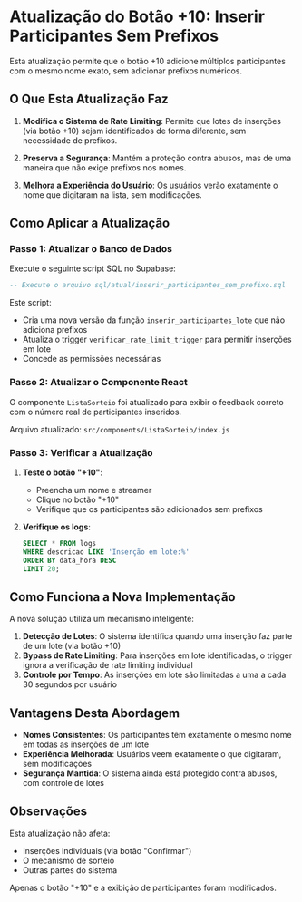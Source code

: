 # Atualização do Botão +10: Inserir Participantes Sem Prefixos

Esta atualização permite que o botão +10 adicione múltiplos participantes com o mesmo nome exato, sem adicionar prefixos numéricos.

## O Que Esta Atualização Faz

1. **Modifica o Sistema de Rate Limiting**: Permite que lotes de inserções (via botão +10) sejam identificados de forma diferente, sem necessidade de prefixos.

2. **Preserva a Segurança**: Mantém a proteção contra abusos, mas de uma maneira que não exige prefixos nos nomes.

3. **Melhora a Experiência do Usuário**: Os usuários verão exatamente o nome que digitaram na lista, sem modificações.

## Como Aplicar a Atualização

### Passo 1: Atualizar o Banco de Dados

Execute o seguinte script SQL no Supabase:

```sql
-- Execute o arquivo sql/atual/inserir_participantes_sem_prefixo.sql
```

Este script:
- Cria uma nova versão da função `inserir_participantes_lote` que não adiciona prefixos
- Atualiza o trigger `verificar_rate_limit_trigger` para permitir inserções em lote
- Concede as permissões necessárias

### Passo 2: Atualizar o Componente React

O componente `ListaSorteio` foi atualizado para exibir o feedback correto com o número real de participantes inseridos.

Arquivo atualizado: `src/components/ListaSorteio/index.js`

### Passo 3: Verificar a Atualização

1. **Teste o botão "+10"**:
   - Preencha um nome e streamer
   - Clique no botão "+10"
   - Verifique que os participantes são adicionados sem prefixos

2. **Verifique os logs**:
   ```sql
   SELECT * FROM logs 
   WHERE descricao LIKE 'Inserção em lote:%'
   ORDER BY data_hora DESC
   LIMIT 20;
   ```

## Como Funciona a Nova Implementação

A nova solução utiliza um mecanismo inteligente:

1. **Detecção de Lotes**: O sistema identifica quando uma inserção faz parte de um lote (via botão +10)
2. **Bypass de Rate Limiting**: Para inserções em lote identificadas, o trigger ignora a verificação de rate limiting individual
3. **Controle por Tempo**: As inserções em lote são limitadas a uma a cada 30 segundos por usuário

## Vantagens Desta Abordagem

- **Nomes Consistentes**: Os participantes têm exatamente o mesmo nome em todas as inserções de um lote
- **Experiência Melhorada**: Usuários veem exatamente o que digitaram, sem modificações
- **Segurança Mantida**: O sistema ainda está protegido contra abusos, com controle de lotes

## Observações

Esta atualização não afeta:
- Inserções individuais (via botão "Confirmar")
- O mecanismo de sorteio
- Outras partes do sistema

Apenas o botão "+10" e a exibição de participantes foram modificados. 